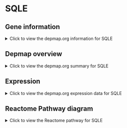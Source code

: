<h1>SQLE</h1>

<h2>Gene information</h2>
<details>
  <summary>Click to view the depmap.org information for SQLE</summary>
  <p><a href="https://depmap.org/portal/gene/SQLE?tab=about" target="_BLANK">Open page in a new tab...</a></p>
  <iframe src="https://depmap.org/portal/gene/SQLE?tab=about" style="border:none;width:100%;height:800px"></iframe>
</details>

<h2>Depmap overview</h2>
<details>
  <summary>Click to view the depmap.org summary for SQLE</summary>
  <p><a href="https://depmap.org/portal/gene/SQLE?tab=overview" target="_BLANK">Open page in a new tab...</a></p>
  <iframe src="https://depmap.org/portal/gene/SQLE?tab=overview" style="border:none;width:100%;height:800px"></iframe>
</details>

<h2>Expression</h2>
<details>
  <summary>Click to view the depmap.org expression data for SQLE</summary>
  <p><a href="https://depmap.org/portal/gene/SQLE?tab=characterization" target="_BLANK">Open page in a new tab...</a></p>
  <iframe src="https://depmap.org/portal/gene/SQLE?tab=characterization" style="border:none;width:100%;height:800px"></iframe>
</details>



<h2>Reactome Pathway diagram</h2>
<details>
  <summary>Click to view the Reactome pathway for SQLE</summary>
  <p><a href="https://reactome.org/PathwayBrowser/#/R-HSA-2426168" target="_BLANK">Open page in a new tab...</a></p>
  <p>Activation of gene expression by SREBF (SREBP)</p>
<iframe src="https://reactome.org/PathwayBrowser/#/R-HSA-2426168" style="border:none;width:100%;height:800px"></iframe>
</details>



